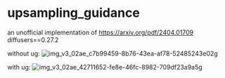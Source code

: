 # upsampling_guidance
an unofficial implementation of https://arxiv.org/pdf/2404.01709
diffusers==0.27.2

without ug:
![img_v3_02ae_c7b99459-8b76-43ea-af78-52485243e02g](https://github.com/af-74413592/upsampling_guidence/assets/74224119/e0f18a94-e038-4f70-ab1f-892acaae473c)

with ug:
![img_v3_02ae_42711652-fe8e-46fc-8982-709df23a9a5g](https://github.com/af-74413592/upsampling_guidence/assets/74224119/64dffd70-9079-48bc-ae9e-58a060e6ce01)
